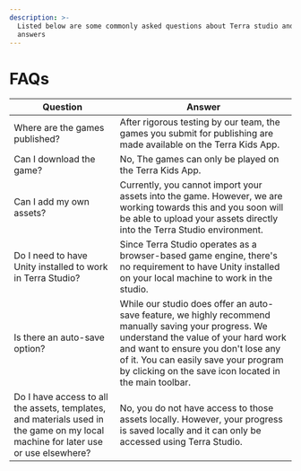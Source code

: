 ```yaml
---
description: >-
  Listed below are some commonly asked questions about Terra studio and there
  answers
---
```


# FAQs

| Question                                                                                                                          | Answer                                                                                                                                                                                                                                                                                 |
| --------------------------------------------------------------------------------------------------------------------------------- | -------------------------------------------------------------------------------------------------------------------------------------------------------------------------------------------------------------------------------------------------------------------------------------- |
| Where are the games published?                                                                                                    | After rigorous testing by our team, the games you submit for publishing are made available on the Terra Kids App.                                                                                                                                                                      |
| Can I download the game?                                                                                                          | No, The games can only be played on the Terra Kids App.                                                                                                                                                                                                                                |
| Can I add my own assets?                                                                                                          | Currently, you cannot import your assets into the game. However, we are working towards this and you soon will be able to upload your assets directly into the Terra Studio environment.                                                                                               |
| Do I need to have Unity installed to work in Terra Studio?                                                                        | Since Terra Studio operates as a browser-based game engine, there's no requirement to have Unity installed on your local machine to work in the studio.                                                                                                                                |
| Is there an auto-save option?                                                                                                     | While our studio does offer an auto-save feature, we highly recommend manually saving your progress. We understand the value of your hard work and want to ensure you don't lose any of it. You can easily save your program by clicking on the save icon located in the main toolbar. |
| Do I have access to all the assets, templates, and materials used in the game on my local machine for later use or use elsewhere? | No, you do not have access to those assets locally. However, your progress is saved locally and it can only be accessed using Terra Studio.                                                                                                                                            |



